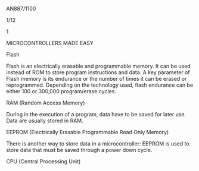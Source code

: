 AN887/1100

1/12

1

MICROCONTROLLERS MADE EASY

Flash

Flash is an electrically erasable and programmable memory. It can be used instead of ROM to store program instructions and data. A key parameter of Flash memory is its endurance or the number of times it can be erased or reprogrammed. Depending on the technology used, flash endurance can be either 100 or 300,000 program/erase cycles.

RAM (Random Access Memory)

During in the execution of a program, data have to be saved for later use. Data are usually stored in RAM.

EEPROM (Electrically Erasable Programmable Read Only Memory)

There is another way to store data in a microcontroller: EEPROM is used to store data that must be saved through a power down cycle.

CPU (Central Processing Unit)
